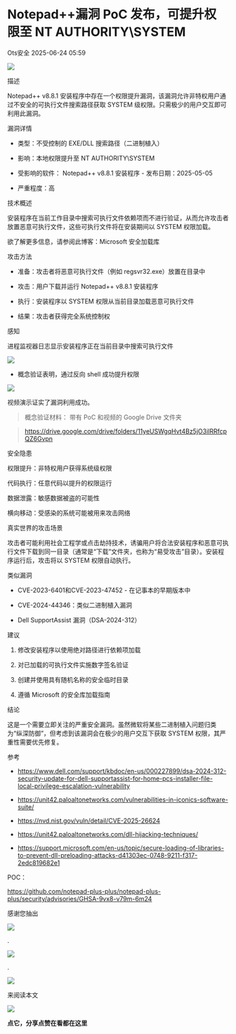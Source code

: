 #  Notepad++漏洞 PoC 发布，可提升权限至 NT AUTHORITY\SYSTEM  
 Ots安全   2025-06-24 05:59  
  
![](https://mmbiz.qpic.cn/mmbiz_gif/bL2iaicTYdZn7gtxSFZlfuCW6AdQib8Q1onbR0U2h9icP1eRO6wH0AcyJmqZ7USD0uOYncCYIH7ZEE8IicAOPxyb9IA/640?wx_fmt=gif "")  
  
描述  
  
Notepad++ v8.8.1 安装程序中存在一个权限提升漏洞，该漏洞允许非特权用户通过不安全的可执行文件搜索路径获取 SYSTEM 级权限。只需极少的用户交互即可利用此漏洞。  
  
漏洞详情  
- 类型：不受控制的 EXE/DLL 搜索路径（二进制植入）  
  
- 影响：本地权限提升至 NT AUTHORITY\SYSTEM  
  
- 受影响的软件： Notepad++ v8.8.1 安装程序 - 发布日期：2025-05-05  
  
- 严重程度：高  
  
技术概述  
  
安装程序在当前工作目录中搜索可执行文件依赖项而不进行验证，从而允许攻击者放置恶意可执行文件，这些可执行文件将在安装期间以 SYSTEM 权限加载。  
  
欲了解更多信息，请参阅此博客：Microsoft 安全加载库  
  
攻击方法  
- 准备：攻击者将恶意可执行文件（例如 regsvr32.exe）放置在目录中  
  
- 攻击：用户下载并运行 Notepad++ v8.8.1 安装程序  
  
- 执行：安装程序以 SYSTEM 权限从当前目录加载恶意可执行文件  
  
- 结果：攻击者获得完全系统控制权  
  
感知  
  
进程监视器日志显示安装程序正在当前目录中搜索可执行文件  
  
![](https://mmbiz.qpic.cn/sz_mmbiz_png/rWGOWg48taeBPuV8xNIutx8uv43QwicajT0Paz2CvZEQhaoYeXiahgtsRxkNzpxKW9ibjsBQcaicvKfkZib7xS2LVHA/640?wx_fmt=png&from=appmsg "")  
- 概念验证表明，通过反向 shell 成功提升权限  
  
![](https://mmbiz.qpic.cn/sz_mmbiz_png/rWGOWg48taeBPuV8xNIutx8uv43QwicajCWYuD5cAcz5XKgtmfqGLJQUlWR7vj0S5sOYyS8pBz33nbPXNfafiasw/640?wx_fmt=png&from=appmsg "")  
  
视频演示证实了漏洞利用成功。  
> 概念验证材料： 带有 PoC 和视频的 Google Drive 文件夹  
  
> https://drive.google.com/drive/folders/11yeUSWgqHvt4Bz5jO3ilRRfcpQZ6Gvpn  
  
  
  
安全隐患  
  
权限提升：非特权用户获得系统级权限  
  
代码执行：任意代码以提升的权限运行  
  
数据泄露：敏感数据被盗的可能性  
  
横向移动：受感染的系统可能被用来攻击网络  
  
真实世界的攻击场景  
  
攻击者可能利用社会工程学或点击劫持技术，诱骗用户将合法安装程序和恶意可执行文件下载到同一目录（通常是“下载”文件夹，也称为“易受攻击”目录）。安装程序运行后，攻击将以 SYSTEM 权限自动执行。  
  
类似漏洞  
- CVE-2023-6401和CVE-2023-47452 - 在记事本的早期版本中  
  
- CVE-2024-44346：类似二进制植入漏洞  
  
- Dell SupportAssist 漏洞（DSA-2024-312）  
  
建议  
1. 修改安装程序以使用绝对路径进行依赖项加载  
  
1. 对已加载的可执行文件实施数字签名验证  
  
1. 创建并使用具有随机名称的安全临时目录  
  
1. 遵循 Microsoft 的安全库加载指南  
  
结论  
  
这是一个需要立即关注的严重安全漏洞。虽然微软将某些二进制植入问题归类为“纵深防御”，但考虑到该漏洞会在极少的用户交互下获取 SYSTEM 权限，其严重性需要优先修复。  
  
参考  
- https://www.dell.com/support/kbdoc/en-us/000227899/dsa-2024-312-security-update-for-dell-supportassist-for-home-pcs-installer-file-local-privilege-escalation-vulnerability  
  
- https://unit42.paloaltonetworks.com/vulnerabilities-in-iconics-software-suite/  
  
- https://nvd.nist.gov/vuln/detail/CVE-2025-26624  
  
- https://unit42.paloaltonetworks.com/dll-hijacking-techniques/  
  
- https://support.microsoft.com/en-us/topic/secure-loading-of-libraries-to-prevent-dll-preloading-attacks-d41303ec-0748-9211-f317-2edc819682e1  
  
POC：  
  
https://github.com/notepad-plus-plus/notepad-plus-plus/security/advisories/GHSA-9vx8-v79m-6m24  
  
  
  
  
感谢您抽出  
  
![](https://mmbiz.qpic.cn/mmbiz_gif/Ljib4So7yuWgdSBqOibtgiaYWjL4pkRXwycNnFvFYVgXoExRy0gqCkqvrAghf8KPXnwQaYq77HMsjcVka7kPcBDQw/640?wx_fmt=gif "")  
  
.  
  
![](https://mmbiz.qpic.cn/mmbiz_gif/Ljib4So7yuWgdSBqOibtgiaYWjL4pkRXwycd5KMTutPwNWA97H5MPISWXLTXp0ibK5LXCBAXX388gY0ibXhWOxoEKBA/640?wx_fmt=gif "")  
  
.  
  
![](https://mmbiz.qpic.cn/mmbiz_gif/Ljib4So7yuWgdSBqOibtgiaYWjL4pkRXwycU99fZEhvngeeAhFOvhTibttSplYbBpeeLZGgZt41El4icmrBibojkvLNw/640?wx_fmt=gif "")  
  
来阅读本文  
  
![](https://mmbiz.qpic.cn/mmbiz_gif/Ljib4So7yuWge7Mibiad1tV0iaF8zSD5gzicbxDmfZCEL7vuOevN97CwUoUM5MLeKWibWlibSMwbpJ28lVg1yj1rQflyQ/640?wx_fmt=gif "")  
  
**点它，分享点赞在看都在这里**  
  
